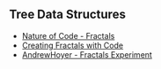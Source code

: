 ## Tree Data Structures
* [Nature of Code - Fractals](http://natureofcode.com/book/chapter-8-fractals/)
* [Creating Fractals with Code](progur.com/2016/10/procedural-generation-create-fractal-trees-javascript.html)
* [AndrewHoyer - Fractals Experiment](andrew.wang-hoyer.com/experiments/fractals/)
